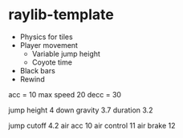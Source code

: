 # raylib-template

- Physics for tiles
- Player movement
  - Variable jump height
  - Coyote time
- Black bars
- Rewind

acc = 10
max speed 20
decc = 30

jump height 4
down gravity 3.7
duration 3.2

jump cutoff 4.2
air acc 10
air control 11
air brake 12